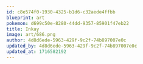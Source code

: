 ```yaml
---
id: c8e574f0-1930-4325-b1d6-c32aede4ffbb
blueprint: art
pokemon: d699c50e-8280-44dd-9357-85901f47eb22
title: Inkay
image: art/686.png
author: 4d8d6ede-5963-429f-9c2f-74b897007e0c
updated_by: 4d8d6ede-5963-429f-9c2f-74b897007e0c
updated_at: 1716582192
---
```

